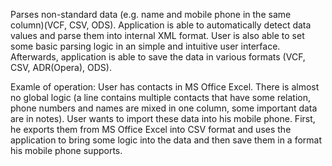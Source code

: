 Parses non-standard data (e.g. name and mobile phone in the same column)(VCF, CSV, ODS). Application is able to automatically detect data values and parse them into internal XML format. User is also able to set some basic parsing logic in an simple and intuitive user interface. Afterwards, application is able to save the data in various formats (VCF, CSV, ADR(Opera), ODS).

Examle of operation:
User has contacts in MS Office Excel. There is almost no global logic (a line contains multiple contacts that have some relation, phone numbers and names are mixed in one column, some important data are in notes). User wants to import these data into his mobile phone. First, he exports them from MS Office Excel into CSV format and uses the application to bring some logic into the data and then save them in a format his mobile phone supports.